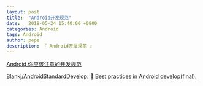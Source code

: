 ```yaml
---
layout: post
title:  "Android开发规范"
date:   2018-05-24 15:40:00 +0800
categories: Android
tags: Android
author: pepe
description: 『 Android开发规范 』
---
```


[Android 你应该注意的开发规范](https://mp.weixin.qq.com/s/Xn7fM4zsNrvpDW8xW2m_hQ)

[Blankj/AndroidStandardDevelop: :star2: Best practices in Android develop(final).](https://github.com/Blankj/AndroidStandardDevelop)
